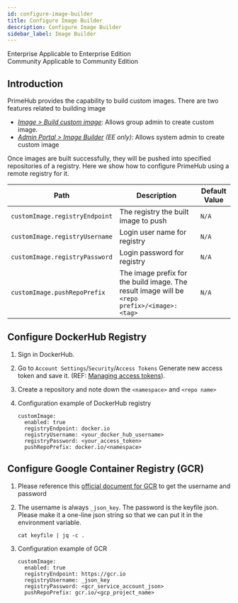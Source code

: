 ```yaml
---
id: configure-image-builder
title: Configure Image Builder
description: Configure Image Builder
sidebar_label: Image Builder
---
```


<div class="label-sect">
  <div class="ee-only tooltip">Enterprise
    <span class="tooltiptext">Applicable to Enterprise Edition</span>
  </div>
  <div class="ce-only tooltip">Community
    <span class="tooltiptext">Applicable to Community Edition</span>
  </div>
</div>

## Introduction

PrimeHub provides the capability to build custom images. There are two features related to building image
- *[Image > Build custom image](../group-image)*: Allows group admin to create custom image.
- *[Admin Portal > Image Builder](../guide_manual/admin-build-image) (EE only)*: Allows system admin to create custom image

Once images are built successfully, they will be pushed into specified repositories of a registry. Here we show how to configure PrimeHub using a remote registry for it.

Path | Description | Default Value
--- | ----- | -----------------------
`customImage.registryEndpoint` | The registry the built image to push  | `N/A`
`customImage.registryUsername` | Login user name for registry | `N/A`
`customImage.registryPassword` | Login password for registry | `N/A`
`customImage.pushRepoPrefix` | The image prefix for the build image. The result image will be `<repo prefix>/<image>:<tag>` | `N/A`

## Configure DockerHub Registry

1. Sign in DockerHub.

2. Go to `Account Settings`/`Security`/`Access Tokens` Generate new access token and save it. (REF: [Managing access tokens](https://docs.docker.com/docker-hub/access-tokens/)).

3. Create a repository and note down the `<namespace>` and `<repo name>`

4. Configuration example of DockerHub registry

    ```
    customImage:
      enabled: true
      registryEndpoint: docker.io
      registryUsername: <your_docker_hub_username>
      registryPassword: <your_access_token>
      pushRepoPrefix: docker.io/<namespace>
    ```

## Configure Google Container Registry (GCR)

1. Please reference this [official document for GCR](https://cloud.google.com/container-registry/docs/advanced-authentication) to get the username and password

2. The username is always `_json_key`. The password is the keyfile json. Please make it a one-line json string so that we can put it in the environment variable.

    ```
    cat keyfile | jq -c .
    ```

3. Configuration example of GCR

    ```
    customImage:
      enabled: true
      registryEndpoint: https://gcr.io
      registryUsername: _json_key
      registryPassword: <gcr_service_account_json>
      pushRepoPrefix: gcr.io/<gcp_project_name>
    ```